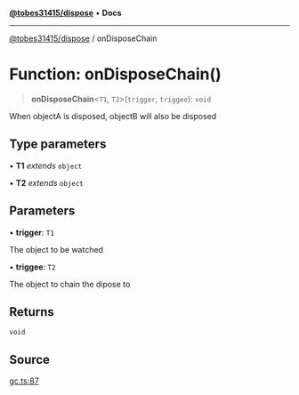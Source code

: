 [**@tobes31415/dispose**](../README.md) • **Docs**

***

[@tobes31415/dispose](../globals.md) / onDisposeChain

# Function: onDisposeChain()

> **onDisposeChain**\<`T1`, `T2`\>(`trigger`, `triggee`): `void`

When objectA is disposed, objectB will also be disposed

## Type parameters

• **T1** *extends* `object`

• **T2** *extends* `object`

## Parameters

• **trigger**: `T1`

The object to be watched

• **triggee**: `T2`

The object to chain the dipose to

## Returns

`void`

## Source

[gc.ts:87](https://github.com/tobes31415/dispose/blob/8b821ba54eb1fd6736de9a4ab9b915563840a838/src/gc.ts#L87)
